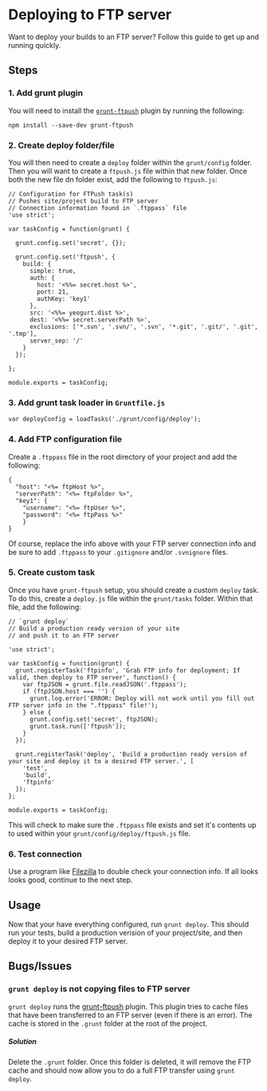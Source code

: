 # Deploying to FTP server
Want to deploy your builds to an FTP server? Follow this guide to get up and running quickly.

## Steps

### 1. Add grunt plugin
You will need to install the [`grunt-ftpush`](https://github.com/inossidabile/grunt-ftpush) plugin by running the following:

```
npm install --save-dev grunt-ftpush
```

### 2. Create deploy folder/file
You will then need to create a `deploy` folder within the `grunt/config` folder. Then you will want to create a `ftpush.js` file within that new folder.
Once both the new file dn folder exist, add the following to `ftpush.js`:

```
// Configuration for FTPush task(s)
// Pushes site/project build to FTP server
// Connection information found in `.ftppass` file
'use strict';

var taskConfig = function(grunt) {

  grunt.config.set('secret', {});

  grunt.config.set('ftpush', {
    build: {
      simple: true,
      auth: {
        host: '<%%= secret.host %>',
        port: 21,
        authKey: 'key1'
      },
      src: '<%%= yeogurt.dist %>',
      dest: '<%%= secret.serverPath %>',
      exclusions: ['*.svn', '.svn/', '.svn', '*.git', '.git/', '.git', '.tmp'],
      server_sep: '/'
    }
  });

};

module.exports = taskConfig;
```

### 3. Add grunt task loader in `Gruntfile.js`

```
var deployConfig = loadTasks('./grunt/config/deploy');
```

### 4. Add FTP configuration file
Create a `.ftppass` file in the root directory of your project and add the following:

```
{
  "host": "<%= ftpHost %>",
  "serverPath": "<%= ftpFolder %>",
  "key1": {
    "username": "<%= ftpUser %>",
    "password": "<%= ftpPass %>"
    }
}
```

Of course, replace the info above with your FTP server connection info and be sure to add `.ftppass` to your `.gitignore` and/or `.svnignore` files.

### 5. Create custom task
Once you have `grunt-ftpush` setup, you should create a custom `deploy` task. To do this, create a `deploy.js` file within the `grunt/tasks` folder.
Within that file, add the following:

```
// `grunt deploy`
// Build a production ready version of your site
// and push it to an FTP server

'use strict';

var taskConfig = function(grunt) {
  grunt.registerTask('ftpinfo', 'Grab FTP info for deployment; If valid, then deploy to FTP server', function() {
    var ftpJSON = grunt.file.readJSON('.ftppass');
    if (ftpJSON.host === '') {
      grunt.log.error('ERROR: Deploy will not work until you fill out FTP server info in the ".ftppass" file!');
    } else {
      grunt.config.set('secret', ftpJSON);
      grunt.task.run(['ftpush']);
    }
  });

  grunt.registerTask('deploy', 'Build a production ready version of your site and deploy it to a desired FTP server.', [
    'test',
    'build',
    'ftpinfo'
  ]);
};

module.exports = taskConfig;
```

This will check to make sure the `.ftppass` file exists and set it's contents up to used within your `grunt/config/deploy/ftpush.js` file.

### 6. Test connection
Use a program like [Filezilla](https://filezilla-project.org/) to double check your connection info. If all looks looks good, continue to the next step.

## Usage
Now that your have everything configured, run `grunt deploy`. This should run your tests, build a production verision of your project/site, and then deploy it to your desired FTP server.

## Bugs/Issues


### `grunt deploy` is not copying files to FTP server

`grunt deploy` runs the [grunt-ftpush](https://github.com/inossidabile/grunt-ftpush) plugin. This plugin tries to cache files that have been transferred to an FTP server (even if there is an error). The cache is stored in the `.grunt` folder at the root of the project.

##### Solution
Delete the `.grunt` folder. Once this folder is deleted, it will remove the FTP cache and should now allow you to do a full FTP transfer using `grunt deploy`.
